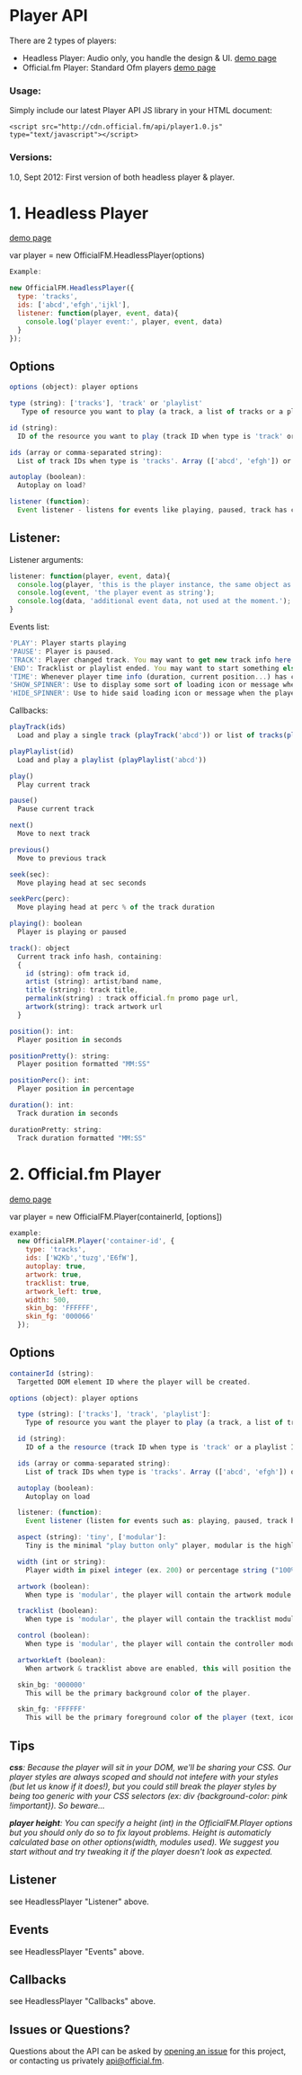 # Player API

There are 2 types of players:
  - Headless Player:  Audio only, you handle the design & UI. [demo page](http://jsfiddle.net/85LX8/)
  - Official.fm Player: Standard Ofm players [demo page](http://jsfiddle.net/p6ecF/)

### Usage: 

Simply include our latest Player API JS library in your HTML document:

    <script src="http://cdn.official.fm/api/player1.0.js" type="text/javascript"></script> 


### Versions: 
1.0, Sept 2012: First version of both headless player & player.


# 1. Headless Player

[demo page](http://jsfiddle.net/85LX8/)

var player = new OfficialFM.HeadlessPlayer(options)

```javascript
Example:

new OfficialFM.HeadlessPlayer({
  type: 'tracks',
  ids: ['abcd','efgh','ijkl'],
  listener: function(player, event, data){
    console.log('player event:', player, event, data)
  }
});
```

## Options

```javascript
options (object): player options

type (string): ['tracks'], 'track' or 'playlist'
   Type of resource you want to play (a track, a list of tracks or a playlist)

id (string):
  ID of the resource you want to play (track ID when type is 'track' or a playlist ID when type is 'playlist')

ids (array or comma-separated string):
  List of track IDs when type is 'tracks'. Array (['abcd', 'efgh']) or a comma-separated string of IDs ('abcd, efgh')

autoplay (boolean):
  Autoplay on load?

listener (function): 
  Event listener - listens for events like playing, paused, track has changed... more on this below.
```

## Listener:

Listener arguments:
```javascript
listener: function(player, event, data){
  console.log(player, 'this is the player instance, the same object as returned by "new OfficialFM.HeadlessPlayer(..)"');
  console.log(event, 'the player event as string');
  console.log(data, 'additional event data, not used at the moment.');
}
```

Events list:
```javascript
'PLAY': Player starts playing
'PAUSE': Player is paused.
'TRACK': Player changed track. You may want to get new track info here (artist/title..)
'END': Tracklist or playlist ended. You may want to start something else when this event is fired; start playing another player, restart player, play a video of a kitten, etc...
'TIME': Whenever player time info (duration, current position...) has changed. Called ~twice per seccond when player is loading or playing.
'SHOW_SPINNER': Use to display some sort of loading icon or message when the player busy.
'HIDE_SPINNER': Use to hide said loading icon or message when the player is no longer inconvenienced.
```

Callbacks:
```javascript
playTrack(ids)
  Load and play a single track (playTrack('abcd')) or list of tracks(playTrack('abcd, efgh') or playTrack(['abcd', 'efgh']))

playPlaylist(id)
  Load and play a playlist (playPlaylist('abcd'))

play()
  Play current track

pause()
  Pause current track

next()
  Move to next track

previous()
  Move to previous track

seek(sec):
  Move playing head at sec seconds

seekPerc(perc):
  Move playing head at perc % of the track duration

playing(): boolean
  Player is playing or paused

track(): object
  Current track info hash, containing:
  {
    id (string): ofm track id,
    artist (string): artist/band name,
    title (string): track title,
    permalink(string) : track official.fm promo page url,
    artwork(string): track artwork url
  }

position(): int:
  Player position in seconds

positionPretty(): string:
  Player position formatted "MM:SS"

positionPerc(): int:
  Player position in percentage

duration(): int: 
  Track duration in seconds

durationPretty: string:
  Track duration formatted "MM:SS"
```

# 2. Official.fm Player

[demo page](http://jsfiddle.net/p6ecF/)

var player = new OfficialFM.Player(containerId, [options])

```javascript
example:
  new OfficialFM.Player('container-id', {
    type: 'tracks',
    ids: ['W2Kb','tuzg','E6fW'],
    autoplay: true,
    artwork: true,
    tracklist: true,
    artwork_left: true,
    width: 500,
    skin_bg: 'FFFFFF',
    skin_fg: '000066'
  });
```

## Options

```javascript
containerId (string): 
  Targetted DOM element ID where the player will be created.

options (object): player options

  type (string): ['tracks'], 'track', 'playlist']: 
    Type of resource you want the player to play (a track, a list of tracks or a playlist).

  id (string): 
    ID of a the resource (track ID when type is 'track' or a playlist ID when type is 'playlist')

  ids (array or comma-separated string):
    List of track IDs when type is 'tracks'. Array (['abcd', 'efgh']) or a comma-separated string of IDs ('abcd, efgh')

  autoplay (boolean): 
    Autoplay on load

  listener: (function): 
    Event listener (listen for events such as: playing, paused, track has changed...)

  aspect (string): 'tiny', ['modular']: 
    Tiny is the minimal "play button only" player, modular is the highly customizable player (see tracklist, artwork, control, artworkLeft options below).

  width (int or string): 
    Player width in pixel integer (ex. 200) or percentage string ("100%").

  artwork (boolean):
    When type is 'modular', the player will contain the artwork module.

  tracklist (boolean): 
    When type is 'modular', the player will contain the tracklist module.

  control (boolean):
    When type is 'modular', the player will contain the controller module.  The controller module includes a play button, start and end times and the timeline.

  artworkLeft (boolean):
    When artwork & tracklist above are enabled, this will position the artwork on the left of the tracklist.

  skin_bg: '000000'
    This will be the primary background color of the player.  

  skin_fg: 'FFFFFF'
    This will be the primary foreground color of the player (text, icons, etc).
```

## Tips

_**css**: Because the player will sit in your DOM, we'll be sharing your CSS. Our player styles are always scoped and should not intefere with your styles (but let us know if it does!), but you could still break the player styles by being too generic with your CSS selectors (ex: div {background-color: pink !important}). So beware..._

_**player height**: You can specify a height (int) in the OfficialFM.Player options but you should only do so to fix layout problems. Height is automaticly calculated base on other options(width, modules used). We suggest you start without and try tweaking it if the player doesn't look as expected._


## Listener
see HeadlessPlayer "Listener" above.

## Events
see HeadlessPlayer "Events" above.

## Callbacks
see HeadlessPlayer "Callbacks" above.


## Issues or Questions?

Questions about the API can be asked by [opening an issue](https://github.com/officialfm/api/issues/new) for this project, or contacting us privately [api@official.fm](mailto:api@official.fm).
